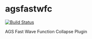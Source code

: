 # agsfastwfc

[![Build Status](https://dev.azure.com/ericoporto/agsfastwfc/_apis/build/status/ericoporto.agsfastwfc?branchName=master)](https://dev.azure.com/ericoporto/agsfastwfc/_build/latest?definitionId=7&branchName=master)

AGS Fast Wave Function Collapse Plugin
